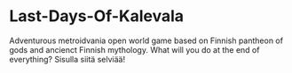 # Last-Days-Of-Kalevala
  Adventurous metroidvania open world game based on Finnish pantheon of gods and ancienct Finnish mythology.  What will you do at the end of everything? Sisulla siitä selviää!
